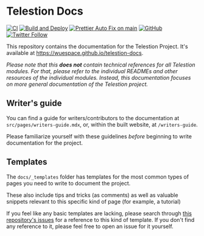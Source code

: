 # Telestion Docs

[![CI](https://github.com/wuespace/telestion-docs/actions/workflows/ci.yml/badge.svg)](https://github.com/wuespace/telestion-docs/actions/workflows/ci.yml)
[![Build and Deploy](https://github.com/wuespace/telestion-docs/actions/workflows/gh-pages.yml/badge.svg)](https://github.com/wuespace/telestion-docs/actions/workflows/gh-pages.yml)
[![Prettier Auto Fix on main](https://github.com/wuespace/telestion-docs/actions/workflows/prettier-auto-fix.yml/badge.svg)](https://github.com/wuespace/telestion-docs/actions/workflows/prettier-auto-fix.yml)
[![GitHub](https://img.shields.io/github/license/wuespace/telestion-docs)](LICENSE)
[![Twitter Follow](https://img.shields.io/twitter/follow/wuespace?style=social)](https://twitter.com/wuespace)

This repository contains the documentation for the Telestion Project. It's
available at https://wuespace.github.io/telestion-docs.

_Please note that this **does not** contain technical references for all
Telestion modules. For that, please refer to the individual READMEs and other
resources of the individual modules. Instead, this documentation focuses on more
general documentation of the Telestion project._

## Writer's guide

You can find a guide for writers/contributors to the documentation at
`src/pages/writers-guide.mdx`, or, within the built website, at
`/writers-guide`.

Please familiarize yourself with these guidelines _before_ beginning to write
documentation for the project.

## Templates

The `docs/_templates` folder has templates for the most common types of pages
you need to write to document the project.

These also include tips and tricks (as comments) as well as valuable snippets
relevant to this specific kind of page (for example, a tutorial)

If you feel like any basic templates are lacking, please search through
[this repository's issues](https://github.com/wuespace/telestion-docs/issues)
for a reference to this kind of template. If you don't find any reference to it,
please feel free to open an issue for it yourself.
